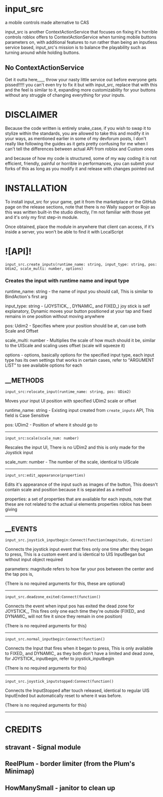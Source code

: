 # input_src
a mobile controls made alternative to CAS

input_src is another ContextActionService that focuses on fixing it's horrible controls roblox offers to ContextActionService when turning mobile buttons parameters on, with additional features to run rather than being an inputless service based, input_src's mission is to balance the playability such as turning around while holding buttons.

## No ContextActionService
Get it outta here,,,,,, throw your nasty little service out before everyone gets pissed!!!!! you can't even try to fix it but with input_src, replace that with this and the feel is similar to it, expanding more customizability for your buttons without any struggle of changing everything for your inputs.

# DISCLAIMER 
Because the code written is entirely snake_case, if you wish to swap it to stylize within the standards, you are allowed to take this and modify it in your ways, as mentioned earlier in some of my devforum posts, I don't really like following the guides as it gets pretty confusing for me when I can't tell the differences between actual API from roblox and Custom ones

and because of how my code is structured, some of my way coding it is not efficient, friendly, painful or horrible in performances, you can submit your forks of this as long as you modify it and release with changes pointed out

# INSTALLATION 
To install input_src for your game, get it from the marketplace or the GitHub page on the release sections, note that there is no Wally support or Rojo as this was written built-in the studio directly, I'm not familiar with those yet and it's only my first step-in module.

Once obtained, place the module in anywhere that client can access, if it's inside a server, you won't be able to find it with LocalScript

# ![API]!

```luau
input_src.create_inputs(runtime_name: string, input_type: string, pos: Udim2, scale_multi: number, options)
```

### Creates the input with runtime name and input type
runtime_name: string - the name of input you should call, This is similar to BindAction's first arg

input_type: string - (JOYSTICK_ , DYNAMIC_ and FIXED_) joy stick is self explanatory, Dynamic moves your button positioned at your tap and fixed remains in one position without moving anywhere

pos: Udim2 - Specifies where your position should be at, can use both Scale and Offset

scale_multi: number - Multiplies the scale of how much should it be, similar to the UIScale and scaling uses offset (scale will squeeze it)

options - options, basically options for the specified input type, each input type has its own settings that works in certain cases, refer to "ARGUMENT LIST" to see available options for each

## __METHODS
```luau
input_src:relocate_input(runtime_name: string, pos: UDim2)
```
Moves your input UI position with specified UDim2 scale or offset

runtime_name: string - Existing input created from `create_inputs` API, This field is Case Sensitive

pos: UDim2 - Position of where it should go to
__________

```luau
input_src:scale(scale_num: number)
```
Rescales the input UI, There is no UDim2 and this is only made for the Joystick input

scale_num: number - The number of the scale, identical to UIScale

----------

```luau
input_src:edit_appearance(properties)
```
Edits it's appearance of the input such as images of the button, This doesn't contain scale and position because it is separated as a method

properties: a set of properties that are available for each inputs, note that these are not related to the actual ui elements properties roblox has been giving

_________

## __EVENTS

```luau 
input_src.joystick_inputbegin:Connect(function(magnitude, direction)
```
Connects the joystick input event that fires only one time after they began to press, This is a custom event and is identical to UIS InputBegan but without input object required

parameters: magnitude refers to how far your pos between the center and the tap pos is, 

{There is no required arguments for this, these are optional}

__________

```luau
input_src.deadzone_exited:Connect(function()
```
Connects the event when input pos has exited the dead zone for JOYSTICK_, This fires only one each time they're outside (FIXED_ and DYNAMIC_ will not fire it since they remain in one position)

{There is no required arguments for this}

__________

```luau
input_src.normal_inputbegin:Connect(function()
```
Connects the Input that fires when it began to press, This is only available to FIXED_ and DYNAMIC_ as they both don't have a limited and dead zone, for JOYSTICK_ inputbegin, refer to joystick_inputbegin

{There is no required arguments for this}

__________

```luau
input_src.joystick_inputstopped:Connect(function()
```

Connects the InputStopped after touch released, identical to regular UIS InputEnded but automatically reset to where it was before.

{There is no required arguments for this}

_______________

# CREDITS
## stravant - Signal module
## ReelPlum - border limiter (from the Plum's Minimap)
## HowManySmall - janitor to clean up

